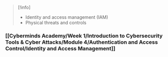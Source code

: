 >[!info]
>- Identity and access management (IAM)
>- Physical threats and controls

### [[Cyberminds Academy/Week 1/Introduction to Cybersecurity Tools & Cyber Attacks/Module 4/Authentication and Access Control/Identity and Access Management]]



